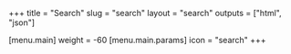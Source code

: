 +++
title = "Search"
slug = "search"
layout = "search"
outputs = ["html", "json"]

[menu.main]
  weight = -60
  [menu.main.params]
    icon = "search"
+++
